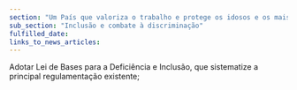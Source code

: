 ```yaml
---
section: "Um País que valoriza o trabalho e protege os idosos e os mais vulneráveis"
sub_section: "Inclusão e combate à discriminação"
fulfilled_date:
links_to_news_articles:
---
```


Adotar Lei de Bases para a Deficiência e Inclusão, que sistematize a principal regulamentação existente;